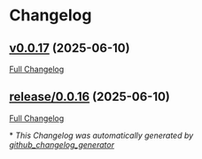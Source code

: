 # Changelog

## [v0.0.17](https://github.com/NASA-PDS/nucleus-tools-java/tree/v0.0.17) (2025-06-10)

[Full Changelog](https://github.com/NASA-PDS/nucleus-tools-java/compare/release/0.0.16...v0.0.17)

## [release/0.0.16](https://github.com/NASA-PDS/nucleus-tools-java/tree/release/0.0.16) (2025-06-10)

[Full Changelog](https://github.com/NASA-PDS/nucleus-tools-java/compare/a2fdba189d61b91dffb728ee4c3dfca6d07a8421...release/0.0.16)



\* *This Changelog was automatically generated by [github_changelog_generator](https://github.com/github-changelog-generator/github-changelog-generator)*
